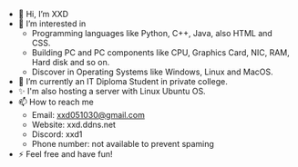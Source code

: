 - 👋 Hi, I’m XXD
- 👀 I’m interested in
    - Programming languages like Python, C++, Java, also HTML and CSS.
    - Building PC and PC components like CPU, Graphics Card, NIC, RAM, Hard disk and so on.
    - Discover in Operating Systems like Windows, Linux and MacOS.
- 🌱 I’m currently an IT Diploma Student in private college.
- ✨ I'm also hosting a server with Linux Ubuntu OS.
- 📫 How to reach me
    - Email: xxd051030@gmail.com
    - Website: xxd.ddns.net
    - Discord: xxd1
    - Phone number: not available to prevent spaming
- ⚡ Feel free and have fun!

<!---
XXD051030/XXD051030 is a ✨ special ✨ repository because its `README.md` (this file) appears on your GitHub profile.
You can click the Preview link to take a look at your changes.
--->
